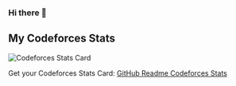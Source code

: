 ### Hi there 👋

<!--
**abhishekagrahari123/abhishekagrahari123** is a ✨ _special_ ✨ repository because its `README.md` (this file) appears on your GitHub profile.

Here are some ideas to get you started:

- 🔭 I’m currently working on ...
- 🌱 I’m currently learning ...
- 👯 I’m looking to collaborate on ...
- 🤔 I’m looking for help with ...
- 💬 Ask me about ...
- 📫 How to reach me: ...
- 😄 Pronouns: ...
- ⚡ Fun fact: ...
-->

## My Codeforces Stats

![Codeforces Stats Card](https://codeforces-stats-api.herokuapp.com/stats?username=abhishek_1234&theme=2)

Get your Codeforces Stats Card: [GitHub Readme Codeforces Stats](https://github.com/wweverma1/github-readme-codeforces-stats)
